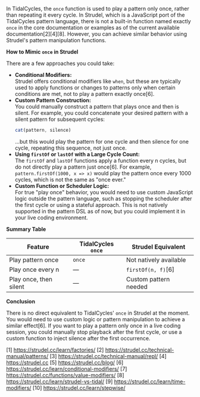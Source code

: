 In TidalCycles, the `once` function is used to play a pattern only once, rather than repeating it every cycle. In Strudel, which is a JavaScript port of the TidalCycles pattern language, there is not a built-in function named exactly `once` in the core documentation or examples as of the current available documentation[2][4][8]. However, you can achieve similar behavior using Strudel's pattern manipulation functions.

**How to Mimic `once` in Strudel**

There are a few approaches you could take:

- **Conditional Modifiers:**  
  Strudel offers conditional modifiers like `when`, but these are typically used to apply functions or changes to patterns only when certain conditions are met, not to play a pattern exactly once[6].
- **Custom Pattern Construction:**  
  You could manually construct a pattern that plays once and then is silent. For example, you could concatenate your desired pattern with a silent pattern for subsequent cycles:
  ```javascript
  cat(pattern, silence)
  ```
  ...but this would play the pattern for one cycle and then silence for one cycle, repeating this sequence, not just once.
- **Using `firstOf` or `lastOf` with a Large Cycle Count:**  
  The `firstOf` and `lastOf` functions apply a function every n cycles, but do not directly play a pattern just once[6]. For example, `pattern.firstOf(1000, x => x)` would play the pattern once every 1000 cycles, which is not the same as "once ever."
- **Custom Function or Scheduler Logic:**  
  For true "play once" behavior, you would need to use custom JavaScript logic outside the pattern language, such as stopping the scheduler after the first cycle or using a stateful approach. This is not natively supported in the pattern DSL as of now, but you could implement it in your live coding environment.

**Summary Table**

| Feature                | TidalCycles `once` | Strudel Equivalent         |
|------------------------|--------------------|---------------------------|
| Play pattern once      | `once`             | Not natively available    |
| Play once every n      | —                  | `firstOf(n, f)`[6]        |
| Play once, then silent | —                  | Custom pattern needed     |

**Conclusion**

There is no direct equivalent to TidalCycles' `once` in Strudel at the moment. You would need to use custom logic or pattern manipulation to achieve a similar effect[6]. If you want to play a pattern only once in a live coding session, you could manually stop playback after the first cycle, or use a custom function to inject silence after the first occurrence.

[1] https://strudel.cc/learn/factories/
[2] https://strudel.cc/technical-manual/patterns/
[3] https://strudel.cc/technical-manual/repl/
[4] https://strudel.cc
[5] https://strudel.cc/blog/
[6] https://strudel.cc/learn/conditional-modifiers/
[7] https://strudel.cc/functions/value-modifiers/
[8] https://strudel.cc/learn/strudel-vs-tidal/
[9] https://strudel.cc/learn/time-modifiers/
[10] https://strudel.cc/learn/stepwise/
